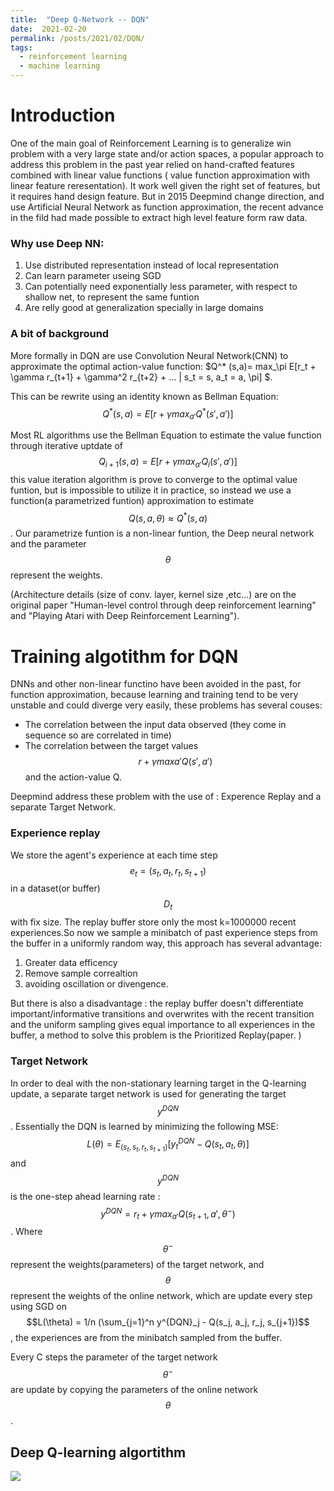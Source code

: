 ```yaml
---
title:  "Deep Q-Network -- DQN"
date:  2021-02-20
permalink: /posts/2021/02/DQN/
tags:
  - reinforcement learning
  - machine learning
---
```


# Introduction
One of the main goal of Reinforcement Learning is to generalize win problem with a very large state and/or action spaces, a popular approach to address this problem in the past year relied on hand-crafted features combined with linear value functions ( value function approximation with linear feature reresentation). It work well given the right set of features, but it requires hand design feature.
But in 2015 Deepmind change direction, and use Artificial Neural Network as function approximation, the recent advance in the fild had made possible to extract high level feature form raw data.
### Why use Deep NN:
  1. Use distributed representation instead of local representation
  2. Can learn parameter useing SGD
  3. Can potentially need exponentially less parameter, with respect to shallow net, to represent the same funtion
  4. Are relly good at generalization specially in large domains

### A bit of background
More formally in DQN are use Convolution Neural Network(CNN) to approximate the optimal action-value function:
$Q^* (s,a)= max_\pi E[r_t + \gamma r_{t+1} + \gamma^2 r_{t+2} + ... | s_t = s, a_t = a, \pi] $.

This can be rewrite using an identity known as Bellman Equation:$$Q^* (s,a)= E[r + \gamma max_{a'} Q^*(s',a')] $$

Most RL algorithms use the Bellman Equation to estimate the value function through iterative uptdate of $$Q_{i+1}(s,a) = E[r + \gamma max_{a'} Q_i(s',a')] $$
this value iteration algorithm is prove to converge to the optimal value funtion, but is impossible to utilize it in practice, so instead we use a function(a parametrized funtion) approximation to estimate $$Q(s,a, \theta) \approx Q^*(s,a)$$.
Our parametrize funtion is a non-linear funtion, the Deep neural network and the parameter $$\theta$$ represent the weights.

(Architecture details (size of conv. layer, kernel size ,etc...) are on the original paper "Human-level control through deep reinforcement
learning" and "Playing Atari with Deep Reinforcement Learning").

# Training algotithm for DQN
DNNs and other non-linear functino have been avoided in the past, for function approximation, because learning and training tend to be very unstable and could diverge very easily, these problems has several couses:
 - The correlation between the input data observed (they come in sequence so are correlated in time)
 - The correlation between the target values $$r+\gamma max{a'} Q(s',a')$$ and the action-value Q.

Deepmind address these problem with the use of : Experence Replay and a separate Target Network.

### Experience replay
We store the agent's experience at each time step $$e_t = (s_t, a_t, r_t, s_{t+1})$$ in a dataset(or buffer) $$D_t$$ with fix size. The replay buffer store only the most k=1000000 recent experiences.So now we sample a minibatch of past experience steps from the buffer in a uniformly random way, this approach has several advantage:
1. Greater data efficency
2. Remove sample correaltion
3. avoiding oscillation or divengence.

But there is also a disadvantage : the replay buffer doesn't differentiate important/informative transitions and overwrites with the recent transition and the uniform sampling gives equal importance to all experiences in the buffer, a method to solve this problem is the Prioritized Replay(paper.
)

### Target Network
In order to deal with the non-stationary learning target in the Q-learning update, a separate target network is used for generating the target $$y^{DQN}$$. Essentially the DQN is learned by minimizing the following MSE:
$$L(\theta) = E_{(s_t,s_t,r_t,s_{t+1})}[y_{t}^{DQN}-Q(s_t,a_t,\theta)]$$
and $$y^{DQN}$$ is the one-step ahead learning rate :
$$y^{DQN} = r_t + \gamma max_{a'} Q(s_{t+1}, a',\theta^-)$$.
Where $$\theta^-$$ represent the weights(parameters) of the target network, and $$\theta$$ represent the weights of the online network, which are update every step using SGD on $$L(\theta) = 1/n (\sum_{j=1}^n y^{DQN}_j - Q(s_j, a_j, r_j, s_{j+1})$$ , the experiences are from the minibatch sampled from the buffer.

Every C steps the parameter of the target network $$\theta^-$$ are update by copying the parameters of the online network $$\theta$$.

## Deep Q-learning algortithm
<img src="https://github.com/filippofiocchi/filippofiocchi.github.io/tree/master/images/DQN.png">

